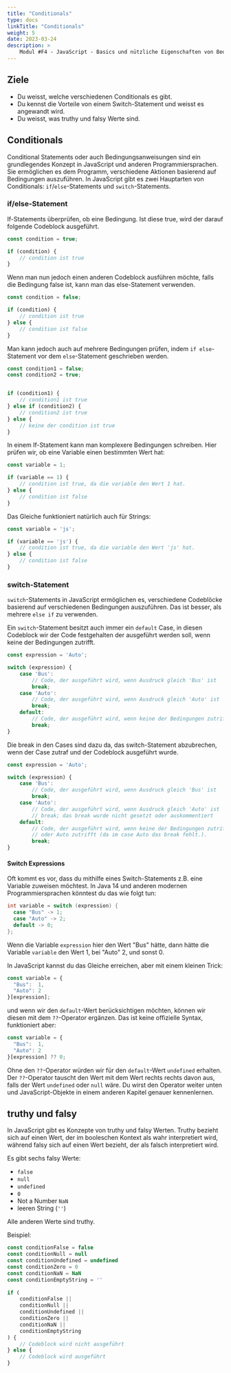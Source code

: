 ```yaml
---
title: "Conditionals"
type: docs
linkTitle: "Conditionals"
weight: 5
date: 2023-03-24
description: >
    Modul #F4 - JavaScript - Basics und nützliche Eigenschaften von Bedingungen.
---
```


## Ziele
* Du weisst, welche verschiedenen Conditionals es gibt.
* Du kennst die Vorteile von einem Switch-Statement und weisst es angewandt wird.
* Du weisst, was truthy und falsy Werte sind.


## Conditionals
Conditional Statements oder auch Bedingungsanweisungen sind ein grundlegendes Konzept in JavaScript und anderen Programmiersprachen. Sie ermöglichen es dem Programm, verschiedene Aktionen basierend auf Bedingungen auszuführen. In JavaScript gibt es zwei Hauptarten von Conditionals: `if`/`else`-Statements und `switch`-Statements.


### if/else-Statement
If-Statements überprüfen, ob eine Bedingung. Ist diese true, wird der darauf folgende Codeblock ausgeführt.
```javascript
const condition = true;

if (condition) {
    // condition ist true
}
```

Wenn man nun jedoch einen anderen Codeblock ausführen möchte, falls die Bedingung false ist, kann man das else-Statement verwenden.
```javascript
const condition = false;

if (condition) {
    // condition ist true
} else {
    // condition ist false
}
```

Man kann jedoch auch auf mehrere Bedingungen prüfen, indem `if else`-Statement vor dem `else`-Statement geschrieben werden.
```javascript
const condition1 = false;
const condition2 = true;


if (condition1) {
    // condition1 ist true
} else if (condition2) {
    // condition2 ist true
} else {
    // keine der condition ist true
}
```

In einem If-Statement kann man komplexere Bedingungen schreiben. Hier prüfen wir, ob eine Variable einen bestimmten Wert hat:

```javascript
const variable = 1;

if (variable == 1) {
    // condition ist true, da die variable den Wert 1 hat.
} else {
    // condition ist false
}
```

Das Gleiche funktioniert natürlich auch für Strings:

```javascript
const variable = 'js';

if (variable == 'js') {
    // condition ist true, da die variable den Wert 'js' hat.
} else {
    // condition ist false
}
```

### switch-Statement
`switch`-Statements in JavaScript ermöglichen es, verschiedene Codeblöcke basierend auf verschiedenen Bedingungen auszuführen. Das ist besser, als mehrere `else if` zu verwenden. 

Ein `switch`-Statement besitzt auch immer ein `default` Case, in diesen Codeblock wir der Code festgehalten der ausgeführt werden soll, wenn keine der Bedingungen zutrifft. 

```javascript
const expression = 'Auto';

switch (expression) {
    case 'Bus':
        // Code, der ausgeführt wird, wenn Ausdruck gleich 'Bus' ist
        break;
    case 'Auto':
        // Code, der ausgeführt wird, wenn Ausdruck gleich 'Auto' ist
        break;
    default:
        // Code, der ausgeführt wird, wenn keine der Bedingungen zutrifft
        break;
}
```

Die break in den Cases sind dazu da, das switch-Statement abzubrechen, wenn der Case zutraf und der Codeblock ausgeführt wurde.
```javascript
const expression = 'Auto';

switch (expression) {
    case 'Bus':
        // Code, der ausgeführt wird, wenn Ausdruck gleich 'Bus' ist
        break;
    case 'Auto':
        // Code, der ausgeführt wird, wenn Ausdruck gleich 'Auto' ist
        // break; das break wurde nicht gesetzt oder auskommentiert
    default:
        // Code, der ausgeführt wird, wenn keine der Bedingungen zutrifft 
        // oder Auto zutrifft (da im case Auto das break fehlt.).
        break;
}
```

#### Switch Expressions

Oft kommt es vor, dass du mithilfe eines Switch-Statements z.B. eine Variable zuweisen möchtest. In Java 14 und anderen modernen Programmiersprachen könntest du das wie folgt tun:

```java
int variable = switch (expression) {
  case "Bus" -> 1;
  case "Auto" -> 2;
  default -> 0;
};
```

Wenn die Variable `expression` hier den Wert "Bus" hätte, dann hätte die Variable `variable` den Wert 1, bei "Auto" 2, und sonst 0.

In JavaScript kannst du das Gleiche erreichen, aber mit einem kleinen Trick:

```javascript
const variable = {
  "Bus":  1,
  "Auto": 2
}[expression];
```

und wenn wir den `default`-Wert berücksichtigen möchten, können wir diesen mit dem `??`-Operator ergänzen. Das ist keine offizielle Syntax, funktioniert aber:

```javascript
const variable = {
  "Bus":  1,
  "Auto": 2
}[expression] ?? 0;
```

Ohne den `??`-Operator würden wir für den `default`-Wert `undefined` erhalten. Der `??`-Operator tauscht den Wert mit dem Wert rechts rechts davon aus, falls der Wert `undefined` oder `null` wäre. Du wirst den Operator weiter unten und JavaScript-Objekte in einem anderen Kapitel genauer kennenlernen.




## truthy und falsy
In JavaScript gibt es Konzepte von truthy und falsy Werten. Truthy bezieht sich auf einen Wert, der im booleschen Kontext als wahr interpretiert wird, während falsy sich auf einen Wert bezieht, der als falsch interpretiert wird.

Es gibt sechs falsy Werte: 
* `false`
* `null`
* `undefined`
* `0`
* Not a Number `NaN`
* leeren String (`''`)

Alle anderen Werte sind truthy.

Beispiel:
```javascript
const conditionFalse = false 
const conditionNull = null
const conditionUndefined = undefined
const conditionZero = 0
const conditionNaN = NaN
const conditionEmptyString = ''
    
if (
    conditionFalse || 
    conditionNull || 
    conditionUndefined || 
    conditionZero || 
    conditionNaN || 
    conditionEmptyString
) {
    // Codeblock wird nicht ausgeführt
} else {
    // Codeblock wird ausgeführt
}
```